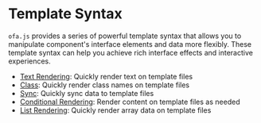 # Template Syntax

`ofa.js` provides a series of powerful template syntax that allows you to manipulate component's interface elements and data more flexibly. These template syntax can help you achieve rich interface effects and interactive experiences.

- [Text Rendering](../../api/temp-syntax/text-render.md): Quickly render text on template files
- [Class](../../api/temp-syntax/class.md): Quickly render class names on template files
- [Sync](../../api/temp-syntax/sync.md): Quickly sync data to template files
- [Conditional Rendering](../../api/temp-syntax/condition.md): Render content on template files as needed
- [List Rendering](../../api/temp-syntax/fill.md): Quickly render array data on template files